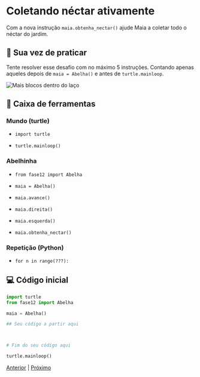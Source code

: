 # Coletando néctar ativamente

Com a nova instrução `maia.obtenha_nectar()` ajude Maia a coletar todo o néctar do jardim.

## 🐝 Sua vez de praticar

Tente resolver esse desafio com no máximo 5 instruções. Contando apenas aqueles
depois de `maia = Abelha()` e antes de `turtle.mainloop`.

![Mais blocos dentro do laço](cenario_12.png "Mais blocos dentro do laço")


## 🧰 Caixa de ferramentas

### Mundo (turtle)

- `import turtle`

- `turtle.mainloop()`

### Abelhinha

- `from fase12 import Abelha`

- `maia = Abelha()`

- `maia.avance()`

- `maia.direita()`

- `maia.esquerda()`

- `maia.obtenha_nectar()`

### Repetição (Python)

- `for n in range(???):`


## 💻 Código inicial

```python
import turtle
from fase12 import Abelha

maia = Abelha()

## Seu código a partir aqui



# Fim do seu código aqui

turtle.mainloop()

```

[Anterior](../README.md) | [Próximo](../fase13/README.md)